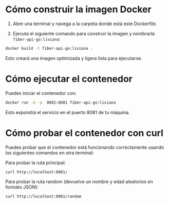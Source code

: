 
# Cómo construir la imagen Docker

1. Abre una terminal y navega a la carpeta donde está este Dockerfile.

2. Ejecuta el siguiente comando para construir la imagen y nombrarla `fiber-api-go:liviana`:

```sh
docker build -t fiber-api-go:liviana .
```

Esto creará una imagen optimizada y ligera lista para ejecutarse.

# Cómo ejecutar el contenedor

Puedes iniciar el contenedor con:

```sh
docker run -d -p  8081:8081 fiber-api-go:liviana
```

Esto expondrá el servicio en el puerto 8081 de tu máquina.

# Cómo probar el contenedor con curl

Puedes probar que el contenedor está funcionando correctamente usando los siguientes comandos en otra terminal:

Para probar la ruta principal:

```sh
curl http://localhost:8081/
```

Para probar la ruta random (devuelve un nombre y edad aleatorios en formato JSON):

```sh
curl http://localhost:8081/random
```
